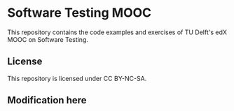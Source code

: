 # Software Testing MOOC

This repository contains the code examples and exercises of
TU Delft's edX MOOC on Software Testing.

## License

This repository is licensed under CC BY-NC-SA.

## Modification here
